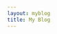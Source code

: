```yaml
---
layout: myblog
title: My Blog
---
```


<html lang="en">
<head>
  <meta charset="UTF-8">
  <meta name="viewport" content="width=device-width, initial-scale=1.0">
  <title>My Blog</title>
  <style>
    #feed {
      display: flex;
      flex-wrap: wrap;
      justify-content: center; /* 가로 간격을 균등하게 분배하여 정렬 */
      gap: 50px 30px; /* row-gap과 column-gap을 한 번에 설정 */
    }

    #feed > div {
      width: calc(50% - 100px); 
      margin-bottom: 50px;
    }

    @media screen and (max-width: 768px) {
      #feed > div {
        width: calc(100% - 100px); /* 화면이 작아질 때, 2개의 객체가 한 줄에 표시되도록 설정 */
      }
    }
  </style>
</head>
<body>

<section class="section">
  <!-- velog feed api -->
  <div id="feed"></div>
  <script>
    fetch('https://velogfeed.vercel.app/api/feed?username=dksduddnr33&postnum=6')
      .then(res => res.json())
      .then(postinfoList => {
        const feedElement = document.getElementById('feed');
        postinfoList.forEach((postinfo) => {
          const svg = postinfo.svg;
          const url = postinfo.url;
          const cardHtml = `
            <div style="text-align: center;">
              <a href="${url}" target="_blank">${svg}</a>
            </div>
          `;
          feedElement.innerHTML += cardHtml;
        });
      })
      .catch(error => console.error(error));
  </script>
  <!-- velog feed api end -->
</section>

</body>
</html>
